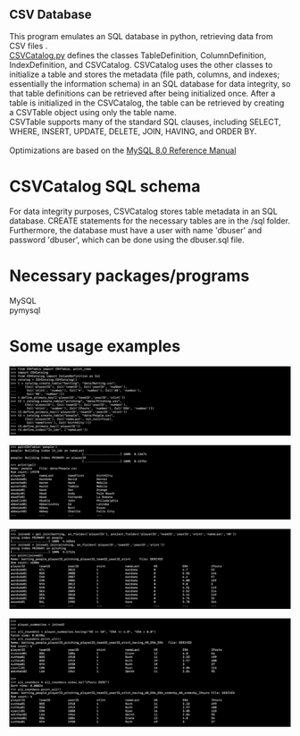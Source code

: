 ## CSV Database

This program emulates an SQL database in python, retrieving data from CSV files .\
[CSVCatalog.py](/src/CSVCatalog.py) defines the classes TableDefinition, ColumnDefinition, IndexDefinition, and CSVCatalog. CSVCatalog uses the other classes to initialize a table and stores the metadata (file path, columns, and indexes; essentially the information schema) in an SQL database for data integrity, so that table definitions can be retrieved after being initialized once.
After a table is initialized in the CSVCatalog, the table can be retrieved by creating a CSVTable object using only the table name.\
CSVTable supports many of the standard SQL clauses, including SELECT, WHERE, INSERT, UPDATE, DELETE, JOIN, HAVING, and ORDER BY.\
\
Optimizations are based on the [MySQL 8.0 Reference Manual](https://dev.mysql.com/doc/refman/8.0/en/optimization.html)


# CSVCatalog SQL schema

For data integrity purposes, CSVCatalog stores table metadata in an SQL database. CREATE statements for the necessary tables are in the /sql folder. Furthermore, the database must have a user with name 'dbuser' and password 'dbuser', which can be done using the dbuser.sql file.

# Necessary packages/programs

MySQL\
pymysql

# Some usage examples

![catalog](/test/usage/initialize_catalog.png)


![table](/test/usage/initialize_table.png)


![joins](/test/usage/join.png)


![other functions](/test/usage/having_order_by.png)
